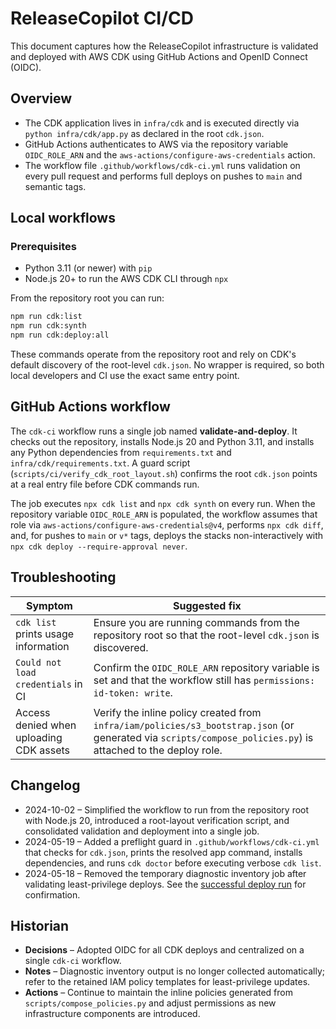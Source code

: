# ReleaseCopilot CI/CD

This document captures how the ReleaseCopilot infrastructure is validated and deployed with AWS CDK using GitHub Actions and OpenID Connect (OIDC).

## Overview

* The CDK application lives in `infra/cdk` and is executed directly via `python infra/cdk/app.py` as declared in the root `cdk.json`.
* GitHub Actions authenticates to AWS via the repository variable `OIDC_ROLE_ARN` and the `aws-actions/configure-aws-credentials` action.
* The workflow file `.github/workflows/cdk-ci.yml` runs validation on every pull request and performs full deploys on pushes to `main` and semantic tags.

## Local workflows

### Prerequisites

* Python 3.11 (or newer) with `pip`
* Node.js 20+ to run the AWS CDK CLI through `npx`

From the repository root you can run:

```bash
npm run cdk:list
npm run cdk:synth
npm run cdk:deploy:all
```

These commands operate from the repository root and rely on CDK's default discovery of the root-level `cdk.json`. No wrapper is required, so both local developers and CI use the exact same entry point.

## GitHub Actions workflow

The `cdk-ci` workflow runs a single job named **validate-and-deploy**. It checks out the repository, installs Node.js 20 and Python 3.11, and installs any Python dependencies from `requirements.txt` and `infra/cdk/requirements.txt`. A guard script (`scripts/ci/verify_cdk_root_layout.sh`) confirms the root `cdk.json` points at a real entry file before CDK commands run.

The job executes `npx cdk list` and `npx cdk synth` on every run. When the repository variable `OIDC_ROLE_ARN` is populated, the workflow assumes that role via `aws-actions/configure-aws-credentials@v4`, performs `npx cdk diff`, and, for pushes to `main` or `v*` tags, deploys the stacks non-interactively with `npx cdk deploy --require-approval never`.

## Troubleshooting

| Symptom | Suggested fix |
| --- | --- |
| `cdk list` prints usage information | Ensure you are running commands from the repository root so that the root-level `cdk.json` is discovered. |
| `Could not load credentials` in CI | Confirm the `OIDC_ROLE_ARN` repository variable is set and that the workflow still has `permissions: id-token: write`. |
| Access denied when uploading CDK assets | Verify the inline policy created from `infra/iam/policies/s3_bootstrap.json` (or generated via `scripts/compose_policies.py`) is attached to the deploy role. |

## Changelog

* 2024-10-02 – Simplified the workflow to run from the repository root with Node.js 20, introduced a root-layout verification script, and consolidated validation and deployment into a single job.
* 2024-05-19 – Added a preflight guard in `.github/workflows/cdk-ci.yml` that checks for `cdk.json`, prints the resolved app command, installs dependencies, and runs `cdk doctor` before executing verbose `cdk list`.
* 2024-05-18 – Removed the temporary diagnostic inventory job after validating least-privilege deploys. See the [successful deploy run](https://github.com/ReleaseCopilot/ReleaseCopilot-AI/actions/workflows/cdk-ci.yml?query=branch%3Amain+is%3Asuccess) for confirmation.

## Historian

* **Decisions** – Adopted OIDC for all CDK deploys and centralized on a single `cdk-ci` workflow.
* **Notes** – Diagnostic inventory output is no longer collected automatically; refer to the retained IAM policy templates for least-privilege updates.
* **Actions** – Continue to maintain the inline policies generated from `scripts/compose_policies.py` and adjust permissions as new infrastructure components are introduced.
